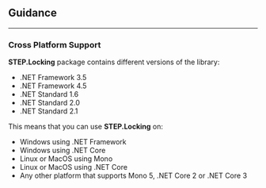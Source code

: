 ## Guidance

---

### Cross Platform Support

**STEP.Locking** package contains different versions of the library:

* .NET Framework 3.5
* .NET Framework 4.5
* .NET Standard 1.6
* .NET Standard 2.0
* .NET Standard 2.1

This means that you can use **STEP.Locking** on:

* Windows using .NET Framework
* Windows using .NET Core
* Linux or MacOS using Mono
* Linux or MacOS using .NET Core
* Any other platform that supports Mono 5, .NET Core 2 or .NET Core 3